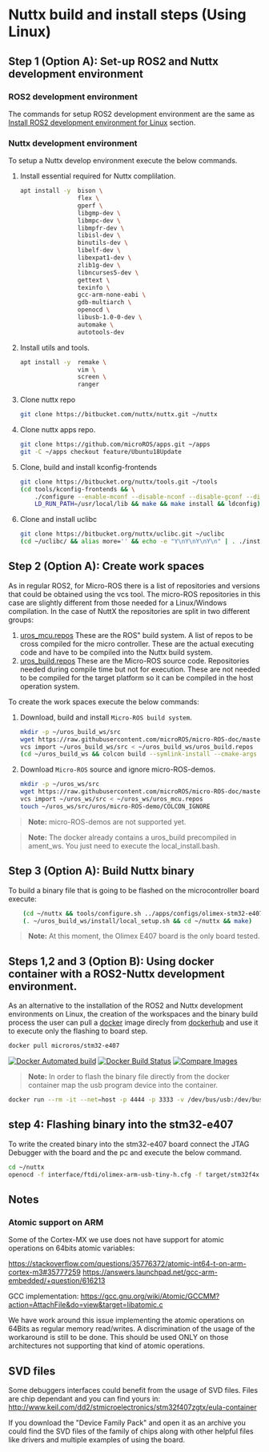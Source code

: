 # Nuttx build and install steps (Using Linux)

## Step 1 (Option A): Set-up ROS2 and Nuttx development environment

### ROS2 development environment

The commands for setup ROS2 development environment are the same as [Install ROS2 development environment for Linux](./Linux_build_and_install_steps.md#step-1-(option-a):-install-ros2-development-environment) section.

### Nuttx development environment

To setup a Nuttx develop environment execute the below commands. 

1. Install essential required for Nuttx complilation.

    ```bash
    apt install -y  bison \
                    flex \
                    gperf \
                    libgmp-dev \
                    libmpc-dev \
                    libmpfr-dev \
                    libisl-dev \
                    binutils-dev \
                    libelf-dev \
                    libexpat1-dev \
                    zlib1g-dev \
                    libncurses5-dev \
                    gettext \
                    texinfo \
                    gcc-arm-none-eabi \
                    gdb-multiarch \
                    openocd \
                    libusb-1.0-0-dev \
                    automake \
                    autotools-dev
    ```

1. Install utils and tools.
    ```bash 
    apt install -y  remake \
                    vim \
                    screen \
                    ranger
    ```

1. Clone nuttx repo
    ```bash
    git clone https://bitbucket.com/nuttx/nuttx.git ~/nuttx
    ```

1. Clone nuttx apps repo.
    ```bash
    git clone https://github.com/microROS/apps.git ~/apps 
    git -C ~/apps checkout feature/Ubuntu18Update
    ```

1. Clone, build and install kconfig-frontends 
    ```bash
    git clone https://bitbucket.org/nuttx/tools.git ~/tools
    (cd tools/kconfig-frontends && \
        ./configure --enable-mconf --disable-nconf --disable-gconf --disable-qconf && \
        LD_RUN_PATH=/usr/local/lib && make && make install && ldconfig)
    ```

1. Clone and install uclibc
    ```bash
    git clone https://bitbucket.org/nuttx/uclibc.git ~/uclibc
    (cd ~/uclibc/ && alias more='' && echo -e "Y\nY\nY\nY\n" | . ./install.sh ~/nuttx)
    ```

## Step 2 (Option A): Create work spaces

As in regular ROS2, for Micro-ROS there is a list of repositories and versions that could be obtained using the vcs tool.
The micro-ROS repositories in this case are slightly different from those needed for a Linux/Windows compilation.
In the case of NuttX the repositories are split in two different groups:

1. [uros_mcu.repos](repos/mcu/uros_mcu.repos) These are the ROS" build system.
A list of repos to be cross compiled for the micro controller.
These are the actual executing code and have to be compiled into the Nuttx build system.
1. [uros_build.repos](repos/mcu/uros_build.repos) These are the Micro-ROS source code.
Repositories needed during compile time but not for execution. 
These are not needed to be compiled for the target platform so it can be compiled in the host operation system.

To create the work spaces execute the below commands:

1. Download, build and install `Micro-ROS build system`.
    ```bash
    mkdir -p ~/uros_build_ws/src
    wget https://raw.githubusercontent.com/microROS/micro-ROS-doc/master/repos/mcu/uros_build.repos -O ~/uros_build_ws/uros_build.repos
    vcs import ~/uros_build_ws/src < ~/uros_build_ws/uros_build.repos
    (cd ~/uros_build_ws && colcon build --symlink-install --cmake-args -DBUILD_TESTING=OFF)
    ```

1. Download `Micro-ROS` source and ignore micro-ROS-demos.
    ```bash
    mkdir -p ~/uros_ws/src 
    wget https://raw.githubusercontent.com/microROS/micro-ROS-doc/master/repos/mcu/uros_mcu.repos -O ~/uros_ws/uros_mcu.repos 
    vcs import ~/uros_ws/src < ~/uros_ws/uros_mcu.repos
    touch ~/uros_ws/src/uros/micro-ROS-demo/COLCON_IGNORE
    ```

> **Note:** micro-ROS-demos are not supported yet.

> **Note:** The docker already contains a uros_build precompiled in ament_ws. You just need to execute the local_install.bash.

## Step 3 (Option A): Build Nuttx binary

To build a binary file that is going to be flashed on the microcontroller board execute:

```bash
    (cd ~/nuttx && tools/configure.sh ../apps/configs/olimex-stm32-e407/uros/)
    (. ~/uros_build_ws/install/local_setup.sh && cd ~/nuttx && make)
```

> **Note:** At this moment, the Olimex E407 board is the only board tested.


## Steps 1,2 and 3 (Option B): Using docker container with a ROS2-Nuttx development environment.

As an alternative to the installation of the ROS2 and Nuttx development environments on Linux, the creation of the workspaces and the binary build process the user can pull a [docker](https://docs.docker.com/install/linux/docker-ce/ubuntu/) image direcly from [dockerhub](https://hub.docker.com/r/microros/stm32-e407/) and use it to execute only the flashing to board step.

```bash
docker pull microros/stm32-e407
```

[![Docker Automated build](https://img.shields.io/docker/automated/microros/stm32-e407.svg?logo=docker)](https://hub.docker.com/r/microros/stm32-e407/)
[![Docker Build Status](https://img.shields.io/docker/build/microros/stm32-e407.svg?label=Last%20build)](https://hub.docker.com/r/microros/stm32-e407/)
[![Compare Images](https://images.microbadger.com/badges/image/microros/stm32-e407.svg)](https://microbadger.com/images/microros/stm32-e407)


> **Note:** In order to flash the binary file directly from the docker container map the usb program device into the container.

```bash
docker run --rm -it --net=host -p 4444 -p 3333 -v /dev/bus/usb:/dev/bus/usb --privileged microros/stm32-e407
```

## step 4: Flashing binary into the stm32-e407

To write the created binary into the stm32-e407 board connect the JTAG Debugger with the board and the pc and execute the below command.

```bash
cd ~/nuttx
openocd -f interface/ftdi/olimex-arm-usb-tiny-h.cfg -f target/stm32f4x.cfg -c init -c "reset halt" -c "flash write_image erase nuttx.bin 0x08000000"
```

## Notes

### Atomic support on ARM

Some of the Cortex-MX we use does not have support for atomic operations on 64bits atomic variables:

https://stackoverflow.com/questions/35776372/atomic-int64-t-on-arm-cortex-m3#35777259
https://answers.launchpad.net/gcc-arm-embedded/+question/616213

GCC implementation:
https://gcc.gnu.org/wiki/Atomic/GCCMM?action=AttachFile&do=view&target=libatomic.c

We have work around this issue implementing the atomic operations on 64Bits as regular memory read/writes.
A discrimination of the usage of the workaround is still to be done. This should be used ONLY on those architectures not supporting that kind of atomic operations.

## SVD files

Some debuggers interfaces could benefit from the usage of SVD files.
Files are chip dependant and you can find yours in:
http://www.keil.com/dd2/stmicroelectronics/stm32f407zgtx/eula-container

If you download the "Device Family Pack" and open it as an archive you could find the SVD files of the family of chips along with other helpful files like drivers and multiple examples of using the board.
